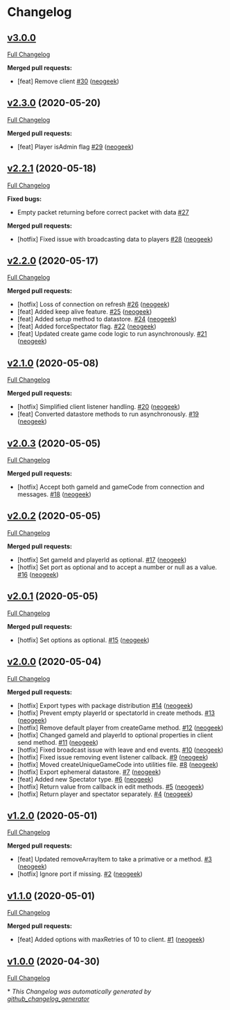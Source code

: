 # Changelog

## [v3.0.0](https://github.com/neogeek/websocket-game-lobby/tree/v3.0.0)

[Full Changelog](https://github.com/neogeek/websocket-game-lobby/compare/v2.3.0...v3.0.0)

**Merged pull requests:**

- \[feat\] Remove client [\#30](https://github.com/neogeek/websocket-game-lobby/pull/30) ([neogeek](https://github.com/neogeek))

## [v2.3.0](https://github.com/neogeek/websocket-game-lobby/tree/v2.3.0) (2020-05-20)

[Full Changelog](https://github.com/neogeek/websocket-game-lobby/compare/v2.2.1...v2.3.0)

**Merged pull requests:**

- \[feat\] Player isAdmin flag [\#29](https://github.com/neogeek/websocket-game-lobby/pull/29) ([neogeek](https://github.com/neogeek))

## [v2.2.1](https://github.com/neogeek/websocket-game-lobby/tree/v2.2.1) (2020-05-18)

[Full Changelog](https://github.com/neogeek/websocket-game-lobby/compare/v2.2.0...v2.2.1)

**Fixed bugs:**

- Empty packet returning before correct packet with data [\#27](https://github.com/neogeek/websocket-game-lobby/issues/27)

**Merged pull requests:**

- \[hotfix\] Fixed issue with broadcasting data to players [\#28](https://github.com/neogeek/websocket-game-lobby/pull/28) ([neogeek](https://github.com/neogeek))

## [v2.2.0](https://github.com/neogeek/websocket-game-lobby/tree/v2.2.0) (2020-05-17)

[Full Changelog](https://github.com/neogeek/websocket-game-lobby/compare/v2.1.0...v2.2.0)

**Merged pull requests:**

- \[hotfix\] Loss of connection on refresh [\#26](https://github.com/neogeek/websocket-game-lobby/pull/26) ([neogeek](https://github.com/neogeek))
- \[feat\] Added keep alive feature. [\#25](https://github.com/neogeek/websocket-game-lobby/pull/25) ([neogeek](https://github.com/neogeek))
- \[feat\] Added setup method to datastore. [\#24](https://github.com/neogeek/websocket-game-lobby/pull/24) ([neogeek](https://github.com/neogeek))
- \[feat\] Added forceSpectator flag. [\#22](https://github.com/neogeek/websocket-game-lobby/pull/22) ([neogeek](https://github.com/neogeek))
- \[feat\] Updated create game code logic to run asynchronously. [\#21](https://github.com/neogeek/websocket-game-lobby/pull/21) ([neogeek](https://github.com/neogeek))

## [v2.1.0](https://github.com/neogeek/websocket-game-lobby/tree/v2.1.0) (2020-05-08)

[Full Changelog](https://github.com/neogeek/websocket-game-lobby/compare/v2.0.3...v2.1.0)

**Merged pull requests:**

- \[hotfix\] Simplified client listener handling. [\#20](https://github.com/neogeek/websocket-game-lobby/pull/20) ([neogeek](https://github.com/neogeek))
- \[feat\] Converted datastore methods to run asynchronously. [\#19](https://github.com/neogeek/websocket-game-lobby/pull/19) ([neogeek](https://github.com/neogeek))

## [v2.0.3](https://github.com/neogeek/websocket-game-lobby/tree/v2.0.3) (2020-05-05)

[Full Changelog](https://github.com/neogeek/websocket-game-lobby/compare/v2.0.2...v2.0.3)

**Merged pull requests:**

- \[hotfix\] Accept both gameId and gameCode from connection and messages. [\#18](https://github.com/neogeek/websocket-game-lobby/pull/18) ([neogeek](https://github.com/neogeek))

## [v2.0.2](https://github.com/neogeek/websocket-game-lobby/tree/v2.0.2) (2020-05-05)

[Full Changelog](https://github.com/neogeek/websocket-game-lobby/compare/v2.0.1...v2.0.2)

**Merged pull requests:**

- \[hotfix\] Set gameId and playerId as optional. [\#17](https://github.com/neogeek/websocket-game-lobby/pull/17) ([neogeek](https://github.com/neogeek))
- \[hotfix\] Set port as optional and to accept a number or null as a value. [\#16](https://github.com/neogeek/websocket-game-lobby/pull/16) ([neogeek](https://github.com/neogeek))

## [v2.0.1](https://github.com/neogeek/websocket-game-lobby/tree/v2.0.1) (2020-05-05)

[Full Changelog](https://github.com/neogeek/websocket-game-lobby/compare/v2.0.0...v2.0.1)

**Merged pull requests:**

- \[hotfix\] Set options as optional. [\#15](https://github.com/neogeek/websocket-game-lobby/pull/15) ([neogeek](https://github.com/neogeek))

## [v2.0.0](https://github.com/neogeek/websocket-game-lobby/tree/v2.0.0) (2020-05-04)

[Full Changelog](https://github.com/neogeek/websocket-game-lobby/compare/v1.2.0...v2.0.0)

**Merged pull requests:**

- \[hotfix\] Export types with package distribution [\#14](https://github.com/neogeek/websocket-game-lobby/pull/14) ([neogeek](https://github.com/neogeek))
- \[hotfix\] Prevent empty playerId or spectatorId in create methods. [\#13](https://github.com/neogeek/websocket-game-lobby/pull/13) ([neogeek](https://github.com/neogeek))
- \[hotfix\] Remove default player from createGame method. [\#12](https://github.com/neogeek/websocket-game-lobby/pull/12) ([neogeek](https://github.com/neogeek))
- \[hotfix\] Changed gameId and playerId to optional properties in client send method. [\#11](https://github.com/neogeek/websocket-game-lobby/pull/11) ([neogeek](https://github.com/neogeek))
- \[hotfix\] Fixed broadcast issue with leave and end events. [\#10](https://github.com/neogeek/websocket-game-lobby/pull/10) ([neogeek](https://github.com/neogeek))
- \[hotfix\] Fixed issue removing event listener callback. [\#9](https://github.com/neogeek/websocket-game-lobby/pull/9) ([neogeek](https://github.com/neogeek))
- \[hotfix\] Moved createUniqueGameCode into utilities file. [\#8](https://github.com/neogeek/websocket-game-lobby/pull/8) ([neogeek](https://github.com/neogeek))
- \[hotfix\] Export ephemeral datastore. [\#7](https://github.com/neogeek/websocket-game-lobby/pull/7) ([neogeek](https://github.com/neogeek))
- \[feat\] Added new Spectator type. [\#6](https://github.com/neogeek/websocket-game-lobby/pull/6) ([neogeek](https://github.com/neogeek))
- \[hotfix\] Return value from callback in edit methods. [\#5](https://github.com/neogeek/websocket-game-lobby/pull/5) ([neogeek](https://github.com/neogeek))
- \[hotfix\] Return player and spectator separately. [\#4](https://github.com/neogeek/websocket-game-lobby/pull/4) ([neogeek](https://github.com/neogeek))

## [v1.2.0](https://github.com/neogeek/websocket-game-lobby/tree/v1.2.0) (2020-05-01)

[Full Changelog](https://github.com/neogeek/websocket-game-lobby/compare/v1.1.0...v1.2.0)

**Merged pull requests:**

- \[feat\] Updated removeArrayItem to take a primative or a method. [\#3](https://github.com/neogeek/websocket-game-lobby/pull/3) ([neogeek](https://github.com/neogeek))
- \[hotfix\] Ignore port if missing. [\#2](https://github.com/neogeek/websocket-game-lobby/pull/2) ([neogeek](https://github.com/neogeek))

## [v1.1.0](https://github.com/neogeek/websocket-game-lobby/tree/v1.1.0) (2020-05-01)

[Full Changelog](https://github.com/neogeek/websocket-game-lobby/compare/v1.0.0...v1.1.0)

**Merged pull requests:**

- \[feat\] Added options with maxRetries of 10 to client. [\#1](https://github.com/neogeek/websocket-game-lobby/pull/1) ([neogeek](https://github.com/neogeek))

## [v1.0.0](https://github.com/neogeek/websocket-game-lobby/tree/v1.0.0) (2020-04-30)

[Full Changelog](https://github.com/neogeek/websocket-game-lobby/compare/f73e9de74596f6b104070518118af3ba30ccba42...v1.0.0)



\* *This Changelog was automatically generated by [github_changelog_generator](https://github.com/github-changelog-generator/github-changelog-generator)*
